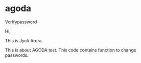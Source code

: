 # agoda
Verifypassword


Hi,

This is Jyoti Arora.

This is about AGODA test. 
This code contains function to change passwords.





